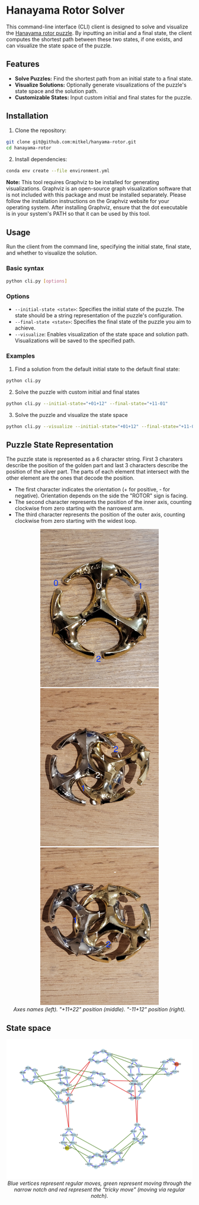 # Hanayama Rotor Solver

This command-line interface (CLI) client is designed to solve and visualize the [Hanayama rotor puzzle](https://hanayama-toys.com/product/cast-rotor/).
By inputting an initial and a final state, the client computes the shortest path between these two states, if one exists, and can visualize the state space of the puzzle.

## Features
- **Solve Puzzles:** Find the shortest path from an initial state to a final state.
- **Visualize Solutions:** Optionally generate visualizations of the puzzle's state space and the solution path.
- **Customizable States:** Input custom initial and final states for the puzzle.

## Installation
1. Clone the repository:
```bash
git clone git@github.com:mitkel/hanyama-rotor.git
cd hanayama-rotor
```
2. Install dependencies:
```bash
conda env create --file environment.yml
```

**Note:** This tool requires Graphviz to be installed for generating visualizations.
Graphviz is an open-source graph visualization software that is not included with this package and must be installed separately.
Please follow the installation instructions on the Graphviz website for your operating system.
After installing Graphviz, ensure that the dot executable is in your system's PATH so that it can be used by this tool.

## Usage
Run the client from the command line, specifying the initial state, final state, and whether to visualize the solution.

### Basic syntax
```bash
python cli.py [options]
```

### Options
- `--initial-state <state>`: Specifies the initial state of the puzzle. The state should be a string representation of the puzzle's configuration.
- `--final-state <state>`: Specifies the final state of the puzzle you aim to achieve.
- `--visualize`: Enables visualization of the state space and solution path. Visualizations will be saved to the specified path.

### Examples
1. Find a solution from the default initial state to the default final state:
```bash
python cli.py
```
2. Solve the puzzle with custom initial and final states
```bash
python cli.py --initial-state="+01+12" --final-state="+11-01"
```
3. Solve the puzzle and visualize the state space
```bash
python cli.py --visualize --initial-state="+01+12" --final-state="+11-01"
```

## Puzzle State Representation
The puzzle state is represented as a 6 character string.
First 3 charaters describe the position of the golden part and last 3 characters describe the position of the silver part.
The parts of each element that intersect with the other element are the ones that decode the position.

- The first character indicates the orientation (+ for positive, - for negative). Orientation depends on the side the "ROTOR" sign is facing.
- The second character represents the position of the inner axis, counting clockwise from zero starting with the narrowest arm.
- The third character represents the position of the outer axis, counting clockwise from zero starting with the widest loop.

<p align="center">
  <img src="res/gold-element-positions.jpeg" width="320"/>
  <img src="res/puzzle-pos-pos-position.jpeg" width="320"/>
  <img src="res/puzzle-neg-pos-position.jpeg" width="320"/>
  <br>
  <em>Axes names (left).</em>
  <em>"+11+22" position (middle).</em>
  <em>"-11+12" position (right).</em>
</p>

## State space

<p align="center">
  <img src="res/graph.png" width="700"/>
  <br>
  <em>Blue vertices represent regular moves, green represent moving through the narrow notch and red represent the "tricky move" (moving via regular notch).</em>
</p>
